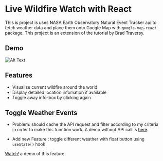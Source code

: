 # Live Wildfire Watch with React 

This is project is uses NASA Earth Observatory Natural Event Tracker api to fetch weather data and place them onto Google Map with `google-map-react` package. This project is an extension of the tutorial by Brad Traversy.

## Demo
![Alt Text](demo.gif)

## Features
* Visualise current wildfire around the world
* Display detailed location infomation if available
* Toggle away info-box by clicking again

## Toggle Weather Events
* Problem: should cache the API request and filter according to my criteria in order to make this function work. A demo without API call is [here](https://github.com/google-map-react/google-map-react/issues/993#issue-788674608).

* Add new Feature : toggle different weather with float button using `useState()` hook

[Watch!](https://youtu.be/OcF3CsZ7vYE) a demo of this feature.


